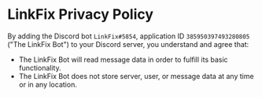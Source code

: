 # LinkFix Privacy Policy

By adding the Discord bot `LinkFix#5854`, application ID `385950397493280805` ("The LinkFix Bot") to your Discord server, you understand and agree that:
  - The LinkFix Bot will read message data in order to fulfill its basic functionality.
  - The LinkFix Bot does not store server, user, or message data at any time or in any location.